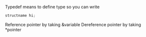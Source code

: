 
Typedef means to define type so you can write
```c
structname hi;
```

Reference pointer by taking &variable
Dereference pointer by taking \*pointer


